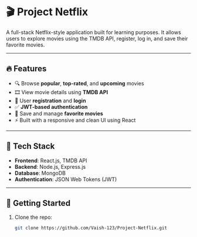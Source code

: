 # 🎬 Project Netflix

A full-stack Netflix-style application built for learning purposes. It allows users to explore movies using the TMDB API, register, log in, and save their favorite movies.

---

## 🔥 Features

- 🔍 Browse **popular**, **top-rated**, and **upcoming** movies
- 🎞️ View movie details using **TMDB API**
- 🔐 User **registration** and **login**
- ✅ **JWT-based authentication**
- 💾 Save and manage **favorite movies**
- ⚡ Built with a responsive and clean UI using React

---

## 🧪 Tech Stack

- **Frontend**: React.js, TMDB API
- **Backend**: Node.js, Express.js
- **Database**: MongoDB
- **Authentication**: JSON Web Tokens (JWT)

---

## 🚀 Getting Started

1. Clone the repo:

   ```bash
   git clone https://github.com/Vaish-123/Project-Netflix.git
